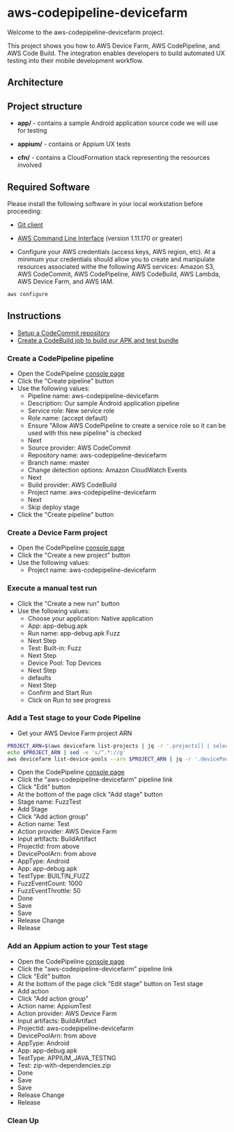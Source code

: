 # aws-codepipeline-devicefarm

Welcome to the aws-codepipeline-devicefarm project.

This project shows you how to AWS Device Farm, AWS CodePipeline, and AWS Code Build. The integration enables developers to build automated UX testing into their mobile development workflow.

## Architecture

## Project structure

- **app/** - contains a sample Android application source code we will use for testing

- **appium/** - contains or Appium UX tests

- **cfn/** - contains a CloudFormation stack representing the resources involved

## Required Software

Please install the following software in your local workstation before proceeding:

- [Git client](https://git-scm.com/downloads)

- [AWS Command Line Interface](http://docs.aws.amazon.com/cli/latest/userguide/installing.html) (version 1.11.170 or greater)

- Configure your AWS credentials (access keys, AWS region, etc). At a minimum your credentials should allow you to create and manipulate resources associated withe the following AWS services: Amazon S3, AWS CodeCommit, AWS CodePipeline, AWS CodeBuild, AWS Lambda, AWS Device Farm, and AWS IAM.

```bash
aws configure
```

## Instructions

- [Setup a CodeCommit repository](docs/code-commit.md)
- [Create a CodeBuild job to build our APK and test bundle](docs/code-build.md)

### Create a CodePipeline pipeline

- Open the CodePipeline [console page](https://us-west-2.console.aws.amazon.com/codesuite/codepipeline/pipelines?region=us-west-2)
- Click the "Create pipeline" button
- Use the following values:
  - Pipeline name: aws-codepipeline-devicefarm
  - Description: Our sample Android application pipeline
  - Service role: New service role
  - Role name: (accept default)
  - Ensure "Allow AWS CodePipeline to create a service role so it can be used with this new pipeline" is checked
  - Next
  - Source provider: AWS CodeCommit 
  - Repository name: aws-codepipeline-devicefarm
  - Branch name: master
  - Change detection options: Amazon CloudWatch Events
  - Next
  - Build provider: AWS CodeBuild
  - Project name: aws-codepipeline-devicefarm
  - Next
  - Skip deploy stage
- Click the "Create pipeline" button

### Create a Device Farm project

- Open the CodePipeline [console page](https://us-west-2.console.aws.amazon.com/devicefarm/home?#/projects)
- Click the "Create a new project" button
- Use the following values:
  - Project name: aws-codepipeline-devicefarm

### Execute a manual test run

- Click the "Create a new run" button
- Use the following values:
  - Choose your application: Native application
  - App: app-debug.apk 
  - Run name: app-debug.apk Fuzz
  - Next Step
  - Test: Built-in: Fuzz
  - Next Step
  - Device Pool: Top Devices
  - Next Step
  - defaults
  - Next Step
  - Confirm and Start Run
  - Click on Run to see progress

### Add a Test stage to your Code Pipeline

- Get your AWS Device Farm project ARN
```bash
PROJECT_ARN=$(aws devicefarm list-projects | jq -r '.projects[] | select(.name=="aws-codepipeline-devicefarm") | .arn')
echo $PROJECT_ARN | sed -e 's/^.*://g'
aws devicefarm list-device-pools --arn $PROJECT_ARN | jq -r '.devicePools[] | select(.name=="Top Devices") | .arn'
```

- Open the CodePipeline [console page](https://us-west-2.console.aws.amazon.com/devicefarm/home?#/projects)
- Click the "aws-codepipeline-devicefarm" pipeline link
- Click "Edit" button
- At the bottom of the page click "Add stage" button
- Stage name: FuzzTest
- Add Stage
- Click "Add action group"
- Action name: Test
- Action provider: AWS Device Farm
- Input artifacts: BuildArtifact
- ProjectId: from above
- DevicePoolArn: from above
- AppType: Android
- App: app-debug.apk
- TestType: BUILTIN_FUZZ
- FuzzEventCount: 1000
- FuzzEventThrottle: 50
- Done
- Save
- Save
- Release Change
- Release

### Add an Appium action to your Test stage

- Open the CodePipeline [console page](https://us-west-2.console.aws.amazon.com/devicefarm/home?#/projects)
- Click the "aws-codepipeline-devicefarm" pipeline link
- Click "Edit" button
- At the bottom of the page click "Edit stage" button on Test stage
- Add action
- Click "Add action group"
- Action name: AppiumTest
- Action provider: AWS Device Farm
- Input artifacts: BuildArtifact
- ProjectId: aws-codepipeline-devicefarm
- DevicePoolArn: from above
- AppType: Android
- App: app-debug.apk
- TestType: APPIUM_JAVA_TESTNG
- Test: zip-with-dependencies.zip
- Done
- Save
- Save
- Release Change
- Release

### Clean Up

